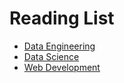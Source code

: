 # Reading List
- [Data Engineering](./data_engineering.md)
- [Data Science](./data_science.md)
- [Web Development](./web_development.md)
